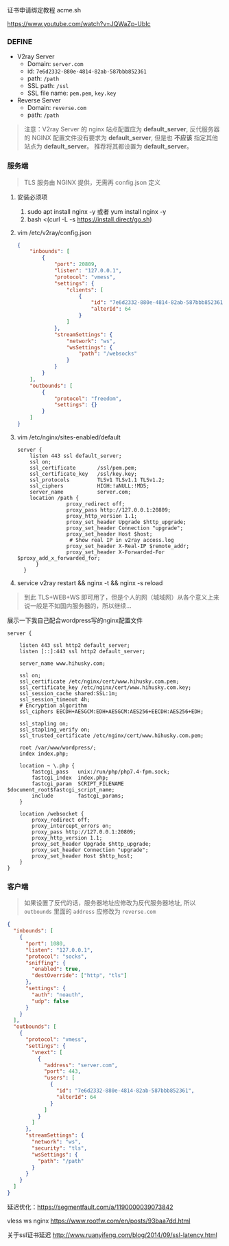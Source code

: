 证书申请绑定教程 acme.sh

https://www.youtube.com/watch?v=JQWaZp-UbIc

### DEFINE

- V2ray Server
  - Domain: `server.com`
  - id: `7e6d2332-880e-4814-82ab-587bbb852361`
  - path: `/path`
  - SSL path: `/ssl`
  - SSL file name: `pem.pem`, `key.key`
- Reverse Server
  - Domain: `reverse.com`
  - path: `/path`

> 注意：V2ray Server 的 nginx 站点配置应为 **default_server**, 反代服务器的 NGINX 配置文件没有要求为 **default_server**, 但是也 **不应该** 指定其他站点为 **default_server**。
> 推荐将其都设置为 **default_server**。

### 服务端

> TLS 服务由 NGINX 提供，无需再 config.json 定义

1. 安装必须项

   1. sudo apt install nginx -y 或者 yum install nginx -y
   2. bash <(curl -L -s https://install.direct/go.sh)

2. vim /etc/v2ray/config.json

   ```json
   {
       "inbounds": [
           {
               "port": 20809,
               "listen": "127.0.0.1",
               "protocol": "vmess",
               "settings": {
                   "clients": [
                       {
                           "id": "7e6d2332-880e-4814-82ab-587bbb852361",
                           "alterId": 64
                       }
                   ]
               },
               "streamSettings": {
                   "network": "ws",
                   "wsSettings": {
                       "path": "/websocks"
                   }
               }
           }
       ],
       "outbounds": [
           {
               "protocol": "freedom",
               "settings": {}
           }
       ]
   }
   ```

3. vim /etc/nginx/sites-enabled/default

   ```nginx
   server {
       listen 443 ssl default_server;
       ssl on;
       ssl_certificate       /ssl/pem.pem;
       ssl_certificate_key   /ssl/key.key;
       ssl_protocols         TLSv1 TLSv1.1 TLSv1.2;
       ssl_ciphers           HIGH:!aNULL:!MD5;
       server_name           server.com;
       location /path {
                   proxy_redirect off;
                   proxy_pass http://127.0.0.1:20809;
                   proxy_http_version 1.1;
                   proxy_set_header Upgrade $http_upgrade;
                   proxy_set_header Connection "upgrade";
                   proxy_set_header Host $host;
                    # Show real IP in v2ray access.log
                   proxy_set_header X-Real-IP $remote_addr;
                   proxy_set_header X-Forwarded-For $proxy_add_x_forwarded_for;
         }
     }
   ```

4. service v2ray restart && nginx -t && nginx -s reload

> 到此 TLS+WEB+WS 即可用了，但是个人的网（城域网）从各个意义上来说一般是不如国内服务器的，所以继续…

展示一下我自己配合wordpress写的nginx配置文件

```nginx
server {

	listen 443 ssl http2 default_server;
	listen [::]:443 ssl http2 default_server;

	server_name www.hihusky.com;

	ssl on;
	ssl_certificate /etc/nginx/cert/www.hihusky.com.pem;
	ssl_certificate_key /etc/nginx/cert/www.hihusky.com.key;
	ssl_session_cache shared:SSL:1m;
	ssl_session_timeout 4h;
	# Encryption algorithm
	ssl_ciphers EECDH+AESGCM:EDH+AESGCM:AES256+EECDH:AES256+EDH;

	ssl_stapling on;
	ssl_stapling_verify on;
	ssl_trusted_certificate /etc/nginx/cert/www.hihusky.com.pem;

	root /var/www/wordpress/;
	index index.php;

	location ~ \.php {
		fastcgi_pass   unix:/run/php/php7.4-fpm.sock;
		fastcgi_index  index.php;
        fastcgi_param  SCRIPT_FILENAME $document_root$fastcgi_script_name;
        include        fastcgi_params;
	}

	location /websocket {
		proxy_redirect off;
        proxy_intercept_errors on;
        proxy_pass http://127.0.0.1:20809;
        proxy_http_version 1.1;
        proxy_set_header Upgrade $http_upgrade;
        proxy_set_header Connection "upgrade";
        proxy_set_header Host $http_host;
	}
}
```



### 客户端

> 如果设置了反代的话，服务器地址应修改为反代服务器地址, 所以 `outbounds` 里面的 `address` 应修改为 `reverse.com`

```json
{
  "inbounds": [
    {
      "port": 1080,
      "listen": "127.0.0.1",
      "protocol": "socks",
      "sniffing": {
        "enabled": true,
        "destOverride": ["http", "tls"]
      },
      "settings": {
        "auth": "noauth",
        "udp": false
      }
    }
  ],
  "outbounds": [
    {
      "protocol": "vmess",
      "settings": {
        "vnext": [
          {
            "address": "server.com",
            "port": 443,
            "users": [
              {
                "id": "7e6d2332-880e-4814-82ab-587bbb852361",
                "alterId": 64
              }
            ]
          }
        ]
      },
      "streamSettings": {
        "network": "ws",
        "security": "tls",
        "wsSettings": {
          "path": "/path"
        }
      }
    }
  ]
}
```

延迟优化：https://segmentfault.com/a/1190000039073842



vless ws nginx https://www.rootfw.com/en/posts/93baa7dd.html



关于ssl证书延迟 http://www.ruanyifeng.com/blog/2014/09/ssl-latency.html